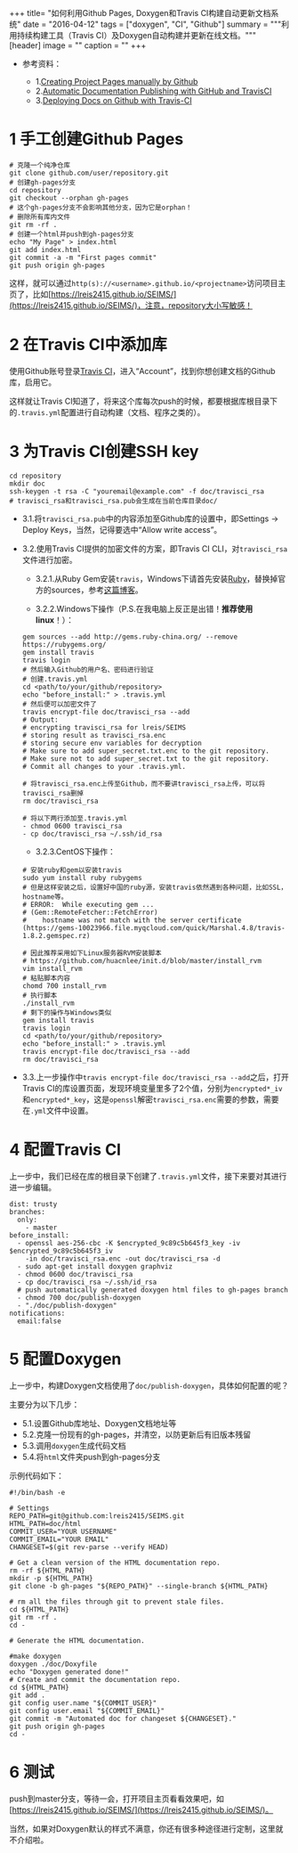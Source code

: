 +++
title= "如何利用Github Pages, Doxygen和Travis CI构建自动更新文档系统"
date = "2016-04-12"
tags = ["doxygen", "CI", "Github"]
summary = """利用持续构建工具（Travis CI）及Doxygen自动构建并更新在线文档。"""
[header]
image = ""
caption = ""
+++

+ 参考资料：

  + 1.[Creating Project Pages manually by Github](https://help.github.com/articles/creating-project-pages-manually/)
  + 2.[Automatic Documentation Publishing with GitHub and TravisCI](http://blog.gockelhut.com/2014/09/automatic-documentation-publishing-with.html "Automatic Documentation Publishing with GitHub and TravisCI")
  + 3.[Deploying Docs on Github with Travis-CI](https://djw8605.github.io/2017/02/08/deploying-docs-on-github-with-travisci/)


# 1 手工创建Github Pages

```
# 克隆一个纯净仓库
git clone github.com/user/repository.git
# 创建gh-pages分支
cd repository
git checkout --orphan gh-pages
# 这个gh-pages分支不会影响其他分支，因为它是orphan！
# 删除所有库内文件
git rm -rf .
# 创建一个html并push到gh-pages分支
echo "My Page" > index.html
git add index.html
git commit -a -m "First pages commit"
git push origin gh-pages
```

这样，就可以通过`http(s)://<username>.github.io/<projectname>`访问项目主页了，比如[https://lreis2415.github.io/SEIMS/](https://lreis2415.github.io/SEIMS/)，注意，repository大小写敏感！

# 2 在Travis CI中添加库
使用Github账号登录[Travis CI](https://travis-ci.org/)，进入“Account”，找到你想创建文档的Github库，启用它。

这样就让Travis CI知道了，将来这个库每次push的时候，都要根据库根目录下的`.travis.yml`配置进行自动构建（文档、程序之类的）。
# 3 为Travis CI创建SSH key

```
cd repository
mkdir doc
ssh-keygen -t rsa -C "youremail@example.com" -f doc/travisci_rsa
# travisci_rsa和travisci_rsa.pub会生成在当前仓库目录doc/
```

+ 3.1.将`travisci_rsa.pub`中的内容添加至Github库的设置中，即Settings -> Deploy Keys，当然，记得要选中“Allow write access”。
+ 3.2.使用Travis CI提供的加密文件的方案，即Travis CI CLI，对`travisci_rsa`文件进行加密。
    + 3.2.1.从Ruby Gem安装`travis`，Windows下请首先安装[Ruby](http://rubyinstaller.org/downloads)，替换掉官方的sources，参考[这篇博客](http://zhulj.net/others/2016/03/17/Github-jekyll-blog.html)。

    + 3.2.2.Windows下操作（P.S.在我电脑上反正是出错！**推荐使用linux**！）：

	```
	gem sources --add http://gems.ruby-china.org/ --remove https://rubygems.org/
	gem install travis
	travis login
	# 然后输入Github的用户名、密码进行验证
	# 创建.travis.yml
	cd <path/to/your/github/repository>
	echo "before_install:" > .travis.yml
	# 然后便可以加密文件了
	travis encrypt-file doc/travisci_rsa --add
	# Output:
	# encrypting travisci_rsa for lreis/SEIMS
	# storing result as travisci_rsa.enc
	# storing secure env variables for decryption
	# Make sure to add super_secret.txt.enc to the git repository.
	# Make sure not to add super_secret.txt to the git repository.
	# Commit all changes to your .travis.yml.
	
	# 将travisci_rsa.enc上传至Github，而不要讲travisci_rsa上传，可以将travisci_rsa删掉
	rm doc/travisci_rsa
	
	# 将以下两行添加至.travis.yml
	- chmod 0600 travisci_rsa
	- cp doc/travisci_rsa ~/.ssh/id_rsa
	```

    + 3.2.3.CentOS下操作：

	```
	# 安装ruby和gem以安装travis
	sudo yum install ruby rubygems
	# 但是这样安装之后，设置好中国的ruby源，安装travis依然遇到各种问题，比如SSL，hostname等。
	# ERROR:  While executing gem ...
	# (Gem::RemoteFetcher::FetchError)
	#    hostname was not match with the server certificate (https://gems-10023966.file.myqcloud.com/quick/Marshal.4.8/travis-1.8.2.gemspec.rz)
	
	# 因此推荐采用如下Linux服务器RVM安装脚本
	# https://github.com/huacnlee/init.d/blob/master/install_rvm
	vim install_rvm
	# 粘贴脚本内容
	chomd 700 install_rvm
	# 执行脚本
	./install_rvm 
	# 剩下的操作与Windows类似
	gem install travis
	travis login
	cd <path/to/your/github/repository>
	echo "before_install:" > .travis.yml
	travis encrypt-file doc/travisci_rsa --add
	rm doc/travisci_rsa
	```
+ 3.3.上一步操作中`travis encrypt-file doc/travisci_rsa --add`之后，打开Travis CI的库设置页面，发现环境变量里多了2个值，分别为`encrypted*_iv`和`encrypted*_key`，这是`openssl`解密`travisci_rsa.enc`需要的参数，需要在`.yml`文件中设置。

# 4 配置Travis CI

上一步中，我们已经在库的根目录下创建了`.travis.yml`文件，接下来要对其进行进一步编辑。

```
dist: trusty
branches:
  only:
    - master
before_install:
  - openssl aes-256-cbc -K $encrypted_9c89c5b645f3_key -iv $encrypted_9c89c5b645f3_iv
    -in doc/travisci_rsa.enc -out doc/travisci_rsa -d
  - sudo apt-get install doxygen graphviz
  - chmod 0600 doc/travisci_rsa
  - cp doc/travisci_rsa ~/.ssh/id_rsa
  # push automatically generated doxygen html files to gh-pages branch
  - chmod 700 doc/publish-doxygen
  - "./doc/publish-doxygen"
notifications:
  email:false
```

# 5 配置Doxygen
上一步中，构建Doxygen文档使用了`doc/publish-doxygen`，具体如何配置的呢？

主要分为以下几步：
+ 5.1.设置Github库地址、Doxygen文档地址等
+ 5.2.克隆一份现有的gh-pages，并清空，以防更新后有旧版本残留
+ 5.3.调用`doxygen`生成代码文档
+ 5.4.将`html`文件夹push到gh-pages分支

示例代码如下：

```
#!/bin/bash -e

# Settings
REPO_PATH=git@github.com:lreis2415/SEIMS.git
HTML_PATH=doc/html
COMMIT_USER="YOUR USERNAME"
COMMIT_EMAIL="YOUR EMAIL"
CHANGESET=$(git rev-parse --verify HEAD)

# Get a clean version of the HTML documentation repo.
rm -rf ${HTML_PATH}
mkdir -p ${HTML_PATH}
git clone -b gh-pages "${REPO_PATH}" --single-branch ${HTML_PATH}

# rm all the files through git to prevent stale files.
cd ${HTML_PATH}
git rm -rf .
cd -

# Generate the HTML documentation.

#make doxygen
doxygen ./doc/Doxyfile
echo "Doxygen generated done!"
# Create and commit the documentation repo.
cd ${HTML_PATH}
git add .
git config user.name "${COMMIT_USER}"
git config user.email "${COMMIT_EMAIL}"
git commit -m "Automated doc for changeset ${CHANGESET}."
git push origin gh-pages
cd -
```

# 6 测试

push到master分支，等待一会，打开项目主页看看效果吧，如[https://lreis2415.github.io/SEIMS/](https://lreis2415.github.io/SEIMS/)。

当然，如果对Doxygen默认的样式不满意，你还有很多种途径进行定制，这里就不介绍啦。
